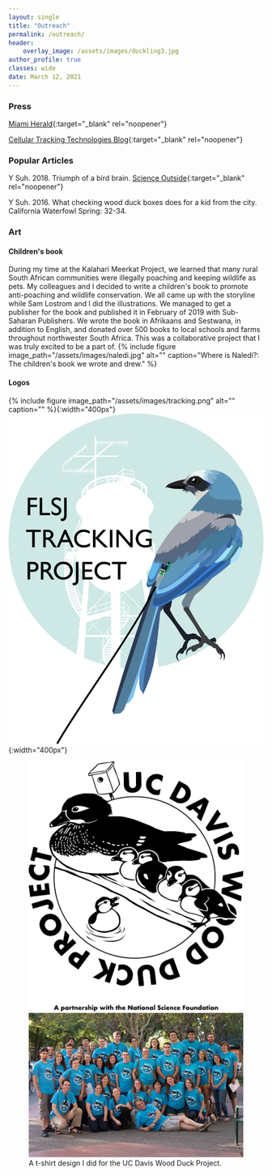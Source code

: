 ```yaml
---
layout: single
title: "Outreach"
permalink: /outreach/
header:
    overlay_image: /assets/images/duckling3.jpg
author_profile: true
classes: wide
date: March 12, 2021
---
```


### Press
[Miami Herald](https://www.miamiherald.com/article242403911.html?fbclid=IwAR37qXc1M76xhauY6YrNiH5PFgW5hXm5YATFzjQ9LlrF42nEFtLhlnIgVUQ){:target="_blank" rel="noopener"} 

[Cellular Tracking Technologies Blog](https://celltracktech.com/a-long-term-research-project-gets-a-telemetry-upgrade/){:target="_blank" rel="noopener"} 

### Popular Articles
Y Suh. 2018. Triumph of a bird brain. [Science Outside](https://scienceoutside.com/portfolio/triumph-of-a-bird-brain/){:target="_blank" rel="noopener"} 

Y Suh. 2016. What checking wood duck boxes does for a kid from the city. California Waterfowl Spring: 32-34.

### Art 
#### Children's book
During my time at the Kalahari Meerkat Project, we learned that many rural South African communities were illegally poaching and keeping wildlife as pets. My colleagues and I decided to write a children's book to promote anti-poaching and wildlife conservation. We all came up with the storyline while Sam Lostrom and I did the illustrations. We managed to get a publisher for the book and published it in February of 2019 with Sub-Saharan Publishers. We wrote the book in Afrikaans and Sestwana, in addition to English, and donated over 500 books to local schools and farms throughout northwester South Africa. This was a collaborative project that I was truly excited to be a part of. 
{% include figure image_path="/assets/images/naledi.jpg" alt="" caption="Where is Naledi?: The children's book we wrote and drew." %}

#### Logos
{% include figure image_path="/assets/images/tracking.png" alt="" caption="" %}{:width="400px"}
![FSJ tracking logo](/assets/images/tracking.png){:width="400px"}

<figure class="half", class="align-center">
    <a href="/assets/images/woodducklogo1.png"><img src="/assets/images/woodducklogo1.png"></a>
    <a href="/assets/images/eadielab.jpg"><img src="/assets/images/eadielab.jpg"></a>
    <figcaption>A t-shirt design I did for the UC Davis Wood Duck Project.</figcaption>
</figure>
